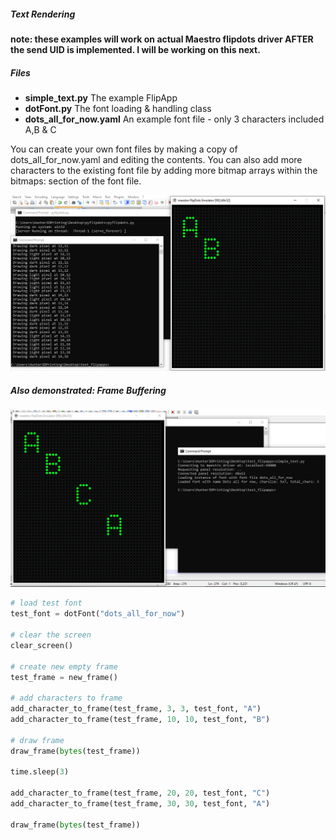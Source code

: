 
##### Text Rendering

<b>note:  these examples will work on actual Maestro flipdots driver AFTER the send UID is implemented.  I will be working on this next.</b> 

##### Files

<ul>
  <li><b>simple_text.py</b> The example FlipApp</li>
  <li><b>dotFont.py</b> The font loading & handling class</li>
  <li><b>dots_all_for_now.yaml</b> An example font file - only 3 characters included A,B & C</li>
 </ul>


<p>
 You can create your own font files by making a copy of dots_all_for_now.yaml and editing the contents.  You can also add more characters to the existing font file by adding more bitmap arrays within the bitmaps: section of the font file.  
</p>

![SimpleTextDemo](/Docs/images/simple_text_demo.png)

##### Also demonstrated:  Frame Buffering

![FrameBufferDemo](/Docs/images/frame_buffer_demo.png)

```python
# load test font
test_font = dotFont("dots_all_for_now")

# clear the screen
clear_screen()

# create new empty frame
test_frame = new_frame()

# add characters to frame
add_character_to_frame(test_frame, 3, 3, test_font, "A")
add_character_to_frame(test_frame, 10, 10, test_font, "B")

# draw frame
draw_frame(bytes(test_frame))

time.sleep(3)

add_character_to_frame(test_frame, 20, 20, test_font, "C")
add_character_to_frame(test_frame, 30, 30, test_font, "A")

draw_frame(bytes(test_frame))
```

